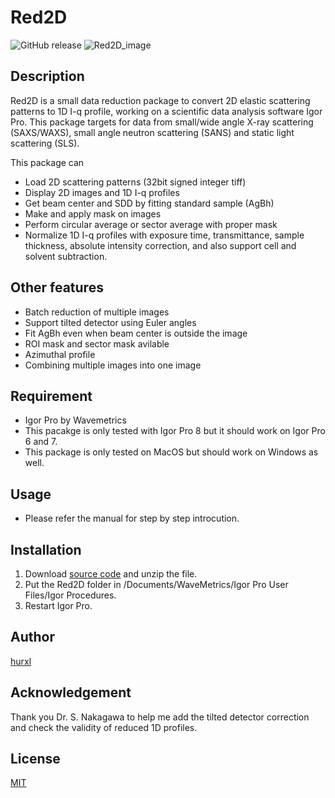 # Red2D
![GitHub release](https://img.shields.io/github/release/hurxl/Red2D.svg)
![Red2D_image](https://user-images.githubusercontent.com/52224108/60145474-1d91e280-9801-11e9-891f-739cd63bf8f3.png)


## Description

Red2D is a small data reduction package to convert 2D elastic scattering patterns to 1D I-q profile, working on a scientific data analysis software Igor Pro. This package targets for data from small/wide angle X-ray scattering (SAXS/WAXS), small angle neutron scattering (SANS) and static light scattering (SLS).

This package can
- Load 2D scattering patterns (32bit signed integer tiff)
- Display 2D images and 1D I-q profiles
- Get beam center and SDD by fitting standard sample (AgBh)
- Make and apply mask on images
- Perform circular average or sector average with proper mask
- Normalize 1D I-q profiles with exposure time, transmittance, sample thickness, absolute intensity correction, and also support cell and solvent subtraction.


## Other features

- Batch reduction of multiple images
- Support tilted detector using Euler angles
- Fit AgBh even when beam center is outside the image
- ROI mask and sector mask avilable
- Azimuthal profile
- Combining multiple images into one image


## Requirement

- Igor Pro by Wavemetrics
- This pacakge is only tested with Igor Pro 8 but it should work on Igor Pro 6 and 7.
- This package is only tested on MacOS but should work on Windows as well.


## Usage

- Please refer the manual for step by step introcution.


## Installation

1. Download [source code](https://github.com/hurxl/Red2D/releases) and unzip the file.
2. Put the Red2D folder in /Documents/WaveMetrics/Igor Pro User Files/Igor Procedures.
3. Restart Igor Pro.


## Author

[hurxl](https://www.shibayamalab.issp.u-tokyo.ac.jp/li-xiang)

## Acknowledgement

Thank you Dr. S. Nakagawa to help me add the tilted detector correction and check the validity of reduced 1D profiles.

## License

[MIT](http://b4b4r07.mit-license.org)
